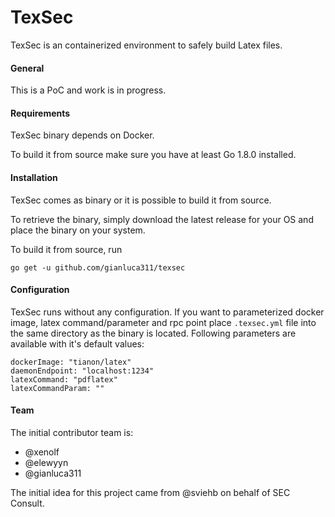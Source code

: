 # TexSec

TexSec is an containerized environment to safely build Latex files.

#### General
This is a PoC and work is in progress.

#### Requirements
TexSec binary depends on Docker.

To build it from source make sure you have at least Go 1.8.0 installed.

#### Installation
TexSec comes as binary or it is possible to build it from source.

To retrieve the binary, simply download the latest release for your OS and place the binary on your system.

To build it from source, run
```
go get -u github.com/gianluca311/texsec
```

#### Configuration
TexSec runs without any configuration. If you want to parameterized docker image, latex command/parameter and rpc point place `.texsec.yml` file into the same directory as the binary is located.
Following parameters are available with it's default values:
```
dockerImage: "tianon/latex"
daemonEndpoint: "localhost:1234"
latexCommand: "pdflatex"
latexCommandParam: ""
```

#### Team
The initial contributor team is:
* @xenolf
* @elewyyn
* @gianluca311

The initial idea for this project came from @sviehb on behalf of SEC Consult.